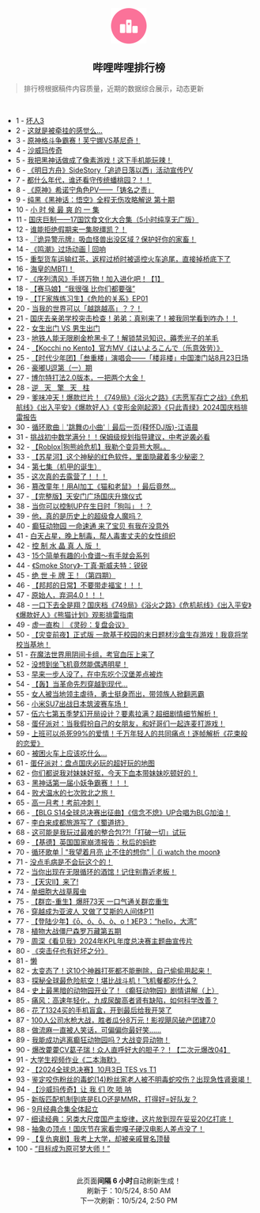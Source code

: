 <div align="center">
    <img src="./assets/icon_rank.png" alt="logo" />
    <h2>哔哩哔哩排行榜</h>
</div>

> 排行榜根据稿件内容质量，近期的数据综合展示，动态更新

<br />

<ul><li><span>1 - <a href=https://www.bilibili.com/BV1GaxCewEcH>坏人3</a></span></li><li><span>2 - <a href=https://www.bilibili.com/BV1uM4cerEVk>这就是被牵挂的感觉么...</a></span></li><li><span>3 - <a href=https://www.bilibili.com/BV1jQxDehEh6>原神格斗争霸赛！芙宁娜VS基尼奇！</a></span></li><li><span>4 - <a href=https://www.bilibili.com/BV1v84ge7Em8>沙威玛传奇</a></span></li><li><span>5 - <a href=https://www.bilibili.com/BV1WQxee4Eyv>我把黑神话做成了像素游戏！这下手机能玩辣！</a></span></li><li><span>6 - <a href=https://www.bilibili.com/BV1A14KeDEmW>《明日方舟》SideStory「追迹日落以西」活动宣传PV</a></span></li><li><span>7 - <a href=https://www.bilibili.com/BV115xbejEkw>都什么年代，谁还看守传统蟠桃园？！！</a></span></li><li><span>8 - <a href=https://www.bilibili.com/BV1RaxseEEXo>《原神》希诺宁角色PV——「铸名之责」</a></span></li><li><span>9 - <a href=https://www.bilibili.com/BV1vx4KeeEm2>纯黑《黑神话：悟空》全程无伤攻略解说&nbsp;第十期</a></span></li><li><span>10 - <a href=https://www.bilibili.com/BV1rVxsehE9m>小&nbsp;时&nbsp;候&nbsp;最&nbsp;爽&nbsp;的&nbsp;一&nbsp;集</a></span></li><li><span>11 - <a href=https://www.bilibili.com/BV1TU4geNERX>国庆巨制——17国饮食文化大合集（5小时纯享无广版）</a></span></li><li><span>12 - <a href=https://www.bilibili.com/BV1PR4gecEwM>谁能拒绝假期来一集脱缰凯？！</a></span></li><li><span>13 - <a href=https://www.bilibili.com/BV1rYxvetE22>『诡异警示牌』吸血怪兽出没区域？保护好你的家畜！</a></span></li><li><span>14 - <a href=https://www.bilibili.com/BV1gpxxe5E4s>《鸣潮》过场动画&nbsp;|&nbsp;回响</a></span></li><li><span>15 - <a href=https://www.bilibili.com/BV1TS4geeEy7>重型货车运输红茶，返程过桥时被遥控火车追尾，直接掉桥底下了</a></span></li><li><span>16 - <a href=https://www.bilibili.com/BV1X2tCeBE6j>海皇的MBTI！</a></span></li><li><span>17 - <a href=https://www.bilibili.com/BV1Nr4Pe1Eiy>《序列清风》手搓万物！加入进化吧！【1】</a></span></li><li><span>18 - <a href=https://www.bilibili.com/BV1UaxTesEty>【赛马娘】“我很强&nbsp;比你们都要强”</a></span></li><li><span>19 - <a href=https://www.bilibili.com/BV1QFxbedEeF>【TF家族练习生】《危险的关系》EP01</a></span></li><li><span>20 - <a href=https://www.bilibili.com/BV1tK4GerEyE>当我的世界可以「越跳越高」？？！</a></span></li><li><span>21 - <a href=https://www.bilibili.com/BV1TDxSeVEG6>国庆去亲弟学校突击检查！弟弟：真别来了！被我同学看到咋办！！</a></span></li><li><span>22 - <a href=https://www.bilibili.com/BV1PPxXeGEsA>女生出门&nbsp;VS&nbsp;男生出门</a></span></li><li><span>23 - <a href=https://www.bilibili.com/BV1KKxseTE9c>地铁人能无限刷金枪黑卡了！解锁禁忌知识，薅秃光子的羊毛</a></span></li><li><span>24 - <a href=https://www.bilibili.com/BV1M24geiEzS>【Kocchi&nbsp;no&nbsp;Kento】官方MV《はいよろこんで（乐意效劳）》</a></span></li><li><span>25 - <a href=https://www.bilibili.com/BV1GRxWeyEva>【时代少年团】「叁重楼」演唱会——「楼非楼」中国澳门站8月23日场</a></span></li><li><span>26 - <a href=https://www.bilibili.com/BV1cd4MeXEp5>豪嘟U逗第（一）期</a></span></li><li><span>27 - <a href=https://www.bilibili.com/BV1cK4VeaECx>博尔特打法2.0版本，一把两个大金！</a></span></li><li><span>28 - <a href=https://www.bilibili.com/BV1RixSeQEBP>逆&nbsp;&nbsp;&nbsp;天&nbsp;&nbsp;&nbsp;擎&nbsp;&nbsp;&nbsp;天&nbsp;&nbsp;&nbsp;柱</a></span></li><li><span>29 - <a href=https://www.bilibili.com/BV1Mv4PeSE1T>爹味冲天！爆款烂片！《749局》《浴火之路》《志愿军存亡之战》《危机航线》《出入平安》《爆款好人》《变形金刚起源》《只此青绿》2024国庆档排雷报告</a></span></li><li><span>30 - <a href=https://www.bilibili.com/BV1ed43eEEzL>循环歌曲｜&#39;跳舞の小曲&#39;｜最后一页(释怀DJ版)-江语晨</a></span></li><li><span>31 - <a href=https://www.bilibili.com/BV1yjx4eTEHM>挑战初中数学满分！！保姆级规划指导建议，中考逆袭必看</a></span></li><li><span>32 - <a href=https://www.bilibili.com/BV1V84MezEM4>【Roblox|狗熊岭危机】我勒个变异熊大啊。。</a></span></li><li><span>33 - <a href=https://www.bilibili.com/BV12Xx4ekEvm>【苏星河】这个神秘的红色软件，里面隐藏着多少秘密？</a></span></li><li><span>34 - <a href=https://www.bilibili.com/BV176x9eiEMv>第七集（机甲的诞生）</a></span></li><li><span>35 - <a href=https://www.bilibili.com/BV1h7xxemESe>这次真的去露营了！！！</a></span></li><li><span>36 - <a href=https://www.bilibili.com/BV1mExYeFEAs>篡改童年！用AI加工《猫和老鼠》！最后竟然…</a></span></li><li><span>37 - <a href=https://www.bilibili.com/BV1gbx8edEUL>【完整版】天安门广场国庆升旗仪式</a></span></li><li><span>38 - <a href=https://www.bilibili.com/BV1QDxdeiEQS>当你可以控制UP在生日时「狗叫」！？</a></span></li><li><span>39 - <a href=https://www.bilibili.com/BV1sBxDegE9B>他，真的是历史上的超级食人魔吗？</a></span></li><li><span>40 - <a href=https://www.bilibili.com/BV1TQ4geAEP5>癫狂动物园&nbsp;一命速通&nbsp;来了宝贝&nbsp;有我在没意外</a></span></li><li><span>41 - <a href=https://www.bilibili.com/BV1hdxvekEiV>白天占星，晚上制毒，帮人毒害丈夫的女性组织</a></span></li><li><span>42 - <a href=https://www.bilibili.com/BV1WSxReEEEh>控&nbsp;制&nbsp;水&nbsp;晶&nbsp;真&nbsp;人&nbsp;版&nbsp;！</a></span></li><li><span>43 - <a href=https://www.bilibili.com/BV1mz4Le1EA2>15个简单有趣的小食谱～有手就会系列</a></span></li><li><span>44 - <a href=https://www.bilibili.com/BV1XUx9eFE8a>《Smoke&nbsp;Story》-丁真·斯威夫特：锐锐</a></span></li><li><span>45 - <a href=https://www.bilibili.com/BV1o5xDedEMp>绝&nbsp;世&nbsp;卡&nbsp;牌&nbsp;王！（第四期）</a></span></li><li><span>46 - <a href=https://www.bilibili.com/BV1BQxrezEoR>【邦邦的日常】不要带走福宝！！！</a></span></li><li><span>47 - <a href=https://www.bilibili.com/BV156xQeZE9X>原始人，弃洞4.0！！！</a></span></li><li><span>48 - <a href=https://www.bilibili.com/BV1Vy45eWE9b>一口下去全是翔？国庆档《749局》《浴火之路》《危机航线》《出入平安》《爆款好人》《熊猫计划》观影排雷指南</a></span></li><li><span>49 - <a href=https://www.bilibili.com/BV1dy4TegEen>虚一直构｜《灵砂：复盘会议》</a></span></li><li><span>50 - <a href=https://www.bilibili.com/BV14osoetENq>【灾变前夜】正式版&nbsp;一款基于校园的末日题材沙盒生存游戏！我竟将学校当基地！</a></span></li><li><span>51 - <a href=https://www.bilibili.com/BV1zexhe3EBc>在魔法世界用阴间卡组，考官血压上来了</a></span></li><li><span>52 - <a href=https://www.bilibili.com/BV1apxDenEmK>没想到坐飞机竟然能偶遇明星！</a></span></li><li><span>53 - <a href=https://www.bilibili.com/BV1wvxZexEKg>早来一步人没了，在中东吃个汉堡差点被炸</a></span></li><li><span>54 - <a href=https://www.bilibili.com/BV1D1x4e7EMF>【轰】当革命先烈穿越到现代…</a></span></li><li><span>55 - <a href=https://www.bilibili.com/BV1KKxseTEAW>女人被当地领主虐待，勇士挺身而出，带领族人掀翻恶霸</a></span></li><li><span>56 - <a href=https://www.bilibili.com/BV1qrxYe5E2H>小米SU7出战日本筑波赛车场！</a></span></li><li><span>57 - <a href=https://www.bilibili.com/BV16s4GebEte>伍六七第五季梦幻开局设计？要素拉满？超细剧情细节解析！</a></span></li><li><span>58 - <a href=https://www.bilibili.com/BV1ebxpekEvF>蛋仔派对：当我假扮自己的女朋友，和好哥们一起连麦打游戏！</a></span></li><li><span>59 - <a href=https://www.bilibili.com/BV16VxaeyEMS>上班可以杀死99%的爱情！千万年轻人的共同痛点！逐帧解析《花束般的恋爱》</a></span></li><li><span>60 - <a href=https://www.bilibili.com/BV1LNxvemEbY>被困火车上应该吃什么...</a></span></li><li><span>61 - <a href=https://www.bilibili.com/BV1VY4MeqEkV>蛋仔派对：盘点国庆必玩的超好玩的地图</a></span></li><li><span>62 - <a href=https://www.bilibili.com/BV1zMxXeBE2Y>你们都说我对妹妹好抠，今天下血本带妹妹吃顿好的！</a></span></li><li><span>63 - <a href=https://www.bilibili.com/BV1xL45eVEoh>黑神话第一届小妖争霸赛！！！</a></span></li><li><span>64 - <a href=https://www.bilibili.com/BV1eb4MegEqf>败犬温水的七次败北之旅！</a></span></li><li><span>65 - <a href=https://www.bilibili.com/BV1szxDezEgy>高一月考！考前冲刺！</a></span></li><li><span>66 - <a href=https://www.bilibili.com/BV19ZxjebEyw>【BLG&nbsp;S14全球总决赛出征曲】《信念不熄》UP合唱为BLG加油！</a></span></li><li><span>67 - <a href=https://www.bilibili.com/BV1Zu43eSE4t>李白来成都旅游写了《蜀道挤》</a></span></li><li><span>68 - <a href=https://www.bilibili.com/BV1uL4NepEUS>这可能是我玩过最难的整合包??!「打破一切」试玩</a></span></li><li><span>69 - <a href=https://www.bilibili.com/BV1sHx9eUEVY>【基德】英国国家崩溃报告：秋后的蚂蚱</a></span></li><li><span>70 - <a href=https://www.bilibili.com/BV1GH43ekE3L>循环歌单&nbsp;|&nbsp;&quot;我望着月亮&nbsp;止不住的想你&quot;&nbsp;|《i&nbsp;watch&nbsp;the&nbsp;moon》</a></span></li><li><span>71 - <a href=https://www.bilibili.com/BV1WJ45e6EDZ>没点毛病是不会玩这个的！</a></span></li><li><span>72 - <a href=https://www.bilibili.com/BV1BD43eQEFz>当你出现在无限循环的酒馆！记住别靠近老板！</a></span></li><li><span>73 - <a href=https://www.bilibili.com/BV1kb4NekE6x>【天灾II】来了!</a></span></li><li><span>74 - <a href=https://www.bilibili.com/BV13CxQedEz4>单细胞大战草履虫</a></span></li><li><span>75 - <a href=https://www.bilibili.com/BV11F4PeCE1t>【群峦-重生】爆肝73天&nbsp;一口气通关群峦重生</a></span></li><li><span>76 - <a href=https://www.bilibili.com/BV1k643ebEUr>穿越成为亚波人&nbsp;又做了艾斯的人间体P11</a></span></li><li><span>77 - <a href=https://www.bilibili.com/BV1gMx9etEZo>【登陆少年】《ō、ó、ǒ、ò、o！》EP3：“hello，大湾”</a></span></li><li><span>78 - <a href=https://www.bilibili.com/BV1j84ge7Eaz>植物大战僵尸森罗万藏第五期</a></span></li><li><span>79 - <a href=https://www.bilibili.com/BV1ub4Pe9E98>周深《看见我》2024年KPL年度总决赛主题曲宣传片</a></span></li><li><span>80 - <a href=https://www.bilibili.com/BV1tP4geNE35>《突击仔也有好坏之分》</a></span></li><li><span>81 - <a href=https://www.bilibili.com/BV1jJsZekE88>懒</a></span></li><li><span>82 - <a href=https://www.bilibili.com/BV1ZGtHeHESQ>太变态了！这10个神器打死都不能删除，自己偷偷用起来！</a></span></li><li><span>83 - <a href=https://www.bilibili.com/BV1ZLxrePECy>探秘全球最危险航空！堪比战斗机！飞机餐都吃什么？</a></span></li><li><span>84 - <a href=https://www.bilibili.com/BV1QfxxeUEVb>史上最黑暗的动物园开业了！《癫狂动物园》剧情讲解（上）</a></span></li><li><span>85 - <a href=https://www.bilibili.com/BV1ta4PeQEDn>痛风：高速年轻化，九成尿酸高者肾有缺陷，如何科学改善？</a></span></li><li><span>86 - <a href=https://www.bilibili.com/BV1saxveFEFy>花了1324买的手机盲盒，开到最后给我开哭了</a></span></li><li><span>87 - <a href=https://www.bilibili.com/BV1PbxdeQE44>100人公司水枪大战，胜者瓜分8万元！影视飓风破产团建7.0</a></span></li><li><span>88 - <a href=https://www.bilibili.com/BV1jAxWeJEng>做流麻一直被人笑话，可偏偏你最好笑……</a></span></li><li><span>89 - <a href=https://www.bilibili.com/BV1ScxsezE5U>我能成功逃离癫狂动物园吗？大战变异动物！</a></span></li><li><span>90 - <a href=https://www.bilibili.com/BV1FuxDecEcQ>爆改藿藿CV葛子瑞！众人直呼好大的胆子？！【二次元爆改04】</a></span></li><li><span>91 - <a href=https://www.bilibili.com/BV1MMx4eCEWB>大学生视频作业《二本海默》</a></span></li><li><span>92 - <a href=https://www.bilibili.com/BV1xEx9eDEeg>【2024全球总决赛】10月3日&nbsp;TES&nbsp;vs&nbsp;T1</a></span></li><li><span>93 - <a href=https://www.bilibili.com/BV1K94GezEPd>鉴定咬伤粉丝的毒蛇(14)粉丝家老人被不明毒蛇咬伤？出现急性肾衰竭！</a></span></li><li><span>94 - <a href=https://www.bilibili.com/BV1Y145eXEWM>【沙威玛传奇】让&nbsp;我&nbsp;们&nbsp;吹&nbsp;唢&nbsp;呐</a></span></li><li><span>95 - <a href=https://www.bilibili.com/BV1Atx9eyEgJ>新版匹配机制到底是ELO还是MMR，打得好=好队友？</a></span></li><li><span>96 - <a href=https://www.bilibili.com/BV1yVxKeUEfc>9月经典合集全体起立</a></span></li><li><span>97 - <a href=https://www.bilibili.com/BV1684AePEqv>细读经典：另类大尺度国产主旋律，这片放到现在妥妥20亿打底！</a></span></li><li><span>98 - <a href=https://www.bilibili.com/BV1CwxXekEWg>抽象の顶点！国庆节在家看完嘎子硬汉电影人差点没了！</a></span></li><li><span>99 - <a href=https://www.bilibili.com/BV1A4x9eLEdn>【复仇爽剧】我考上大学，却被亲戚冒名顶替</a></span></li><li><span>100 - <a href=https://www.bilibili.com/BV1sBxDegERV>“目标成为原可梦大师！”</a></span></li></ul>

<br />

<p align=center>此页面<strong>间隔 6 小时</strong>自动刷新生成！<br>刷新于：10/5/24, 8:50 AM<br>下一次刷新：10/5/24, 2:50 PM</p>